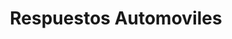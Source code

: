 ---
title: "Respuestos Automoviles"
url: /la-union/respuestos-automoviles/
shop: piezas de automóviles
---